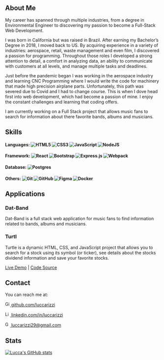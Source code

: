 ## About Me

My career has spanned through multiple industries, from a degree in Environmental Engineer to discovering my passion to become a Full-Stack Web Development.

I was born in California but was raised in Brazil. After earning my Bachelor’s Degree in 2018, I moved back to US. By acquiring experience in a variety of industries: aerospace, retail, waste management and even film, I discovered a passion for programming. Throughout those roles I developed a strong attention to detail, a comfort in analyzing data, an ability to communicate with customers at all levels, and manage multiple tasks and deadlines.

Just before the pandemic began I was working in the aerospace industry and learning CNC Programming where I would write the code for machinery that made high precision airplane parts. Unfortunately, this path was severed due to Covid and I had to change course. This is when I dove head first into web development, which had become a passion of mine. I enjoy the constant challenges and learning that coding offers.

I am currently working on a Full Stack project that allows music fans to search for information about there favorite bands, albums and musicians.

## Skills

#### Languages: <img alt="HTML5" src="https://img.shields.io/badge/html5%20-%23E34F26.svg?&style=for-the-badge&logo=html5&logoColor=white"/> <img alt="CSS3" src="https://img.shields.io/badge/css3%20-%231572B6.svg?&style=for-the-badge&logo=css3&logoColor=white"/> <img alt="JavaScript" src="https://img.shields.io/badge/javascript%20-%23323330.svg?&style=for-the-badge&logo=javascript&logoColor=%23F7DF1E"/> <img alt="NodeJS" src="https://img.shields.io/badge/node.js%20-%2343853D.svg?&style=for-the-badge&logo=node.js&logoColor=white"/>

#### Framework: <img alt="React" src="https://img.shields.io/badge/react%20-%2320232a.svg?&style=for-the-badge&logo=react&logoColor=%2361DAFB"/> <img alt="Bootstrap" src="https://img.shields.io/badge/bootstrap%20-%23563D7C.svg?&style=for-the-badge&logo=bootstrap&logoColor=white"/> <img alt="Express.js" src="https://img.shields.io/badge/express.js%20-%23404d59.svg?&style=for-the-badge"/> <img alt="Webpack" src="https://img.shields.io/badge/webpack%20-%238DD6F9.svg?&style=for-the-badge&logo=webpack&logoColor=black"/>

#### Database: <img alt="Postgres" src ="https://img.shields.io/badge/postgres-%23316192.svg?&style=for-the-badge&logo=postgresql&logoColor=white"/>

#### Others: <img alt="Git" src="https://img.shields.io/badge/git%20-%23F05033.svg?&style=for-the-badge&logo=git&logoColor=white"/> <img alt="GitHub" src="https://img.shields.io/badge/github%20-%23121011.svg?&style=for-the-badge&logo=github&logoColor=white"/> <img alt="Figma" src="https://img.shields.io/badge/figma%20-%23F24E1E.svg?&style=for-the-badge&logo=figma&logoColor=white"/>  <img alt="Docker" src="https://img.shields.io/badge/docker%20-%230db7ed.svg?&style=for-the-badge&logo=docker&logoColor=white"/>

## Applications

### Dat-Band

Dat-Band is a full stack web application for music fans to find information related to bands, albums and musicians.

<!-- <a href="">Live Demo</a> | <a href="">Code Source</a> -->

### Turtl

Turtle is a dynamic HTML, CSS, and JavaScript project that allows you to search for a stock using its symbol (or ticker), see details about the stocks dividend information and save your favorite stocks.

<a href="https://luccarizzi.github.io/turtl/">Live Demo</a> | <a href="https://github.com/luccarizzi/turtl">Code Source</a>

## Contact

You can reach me at:


<a href="https://github.com/luccarizzi"><img alt="GitHub" title="GitHub" height="16" width="16" src="https://raw.githubusercontent.com/peterthehan/peterthehan/master/assets/github.svg"> github.com/luccarizzi</a>


<a href="https://www.linkedin.com/in/luccarizzi/"><img alt="LinkedIn" title="LinkedIn" height="16" width="16" src="https://raw.githubusercontent.com/peterthehan/peterthehan/master/assets/linkedin.svg"> linkedin.com/in/luccarizzi</a>


<a href="mailto:luccarizzi29@gmail.com"><img alt="Gmail" title="Gmail" height="16" width="16" src="https://www.flaticon.com/svg/vstatic/svg/888/888853.svg?token=exp=1613697233~hmac=bbb277b5d8062c8be4601e871408d4de"> luccarizzi29@gmail.com</a>

## Stats

[![Lucca's GitHub stats](https://github-readme-stats.vercel.app/api?username=luccarizzi&hide=stars&show_icons=true&hide_border=true&hide_title=true)](https://github.com/luccarizzi/github-readme-stats)

